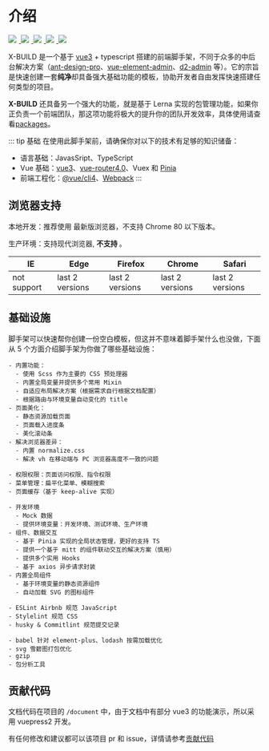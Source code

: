 # 介绍

<a href="https://v3.cn.vuejs.org/" target="blank">
  <img src="https://img.shields.io/badge/vue-3.0.0-brightgreen.svg" />
</a>
<a href="https://www.npmjs.com/package/x-build" target="blank">
  <img src="https://img.shields.io/npm/v/x-build/next" />
</a>
<a href="https://github.com/code-device/x-build/actions" target="blank">
  <img src="https://github.com/code-device/x-build/workflows/GitHub%20Actions/badge.svg" />
</a>
<a href="https://github.com/code-device/x-build/blob/next/LICENSE" target="blank">
  <img src="https://img.shields.io/github/license/mashape/apistatus.svg" />
</a>
<a href="https://github.com/code-device/x-build" target="blank">
  <img src="https://img.shields.io/github/stars/code-device/x-build.svg?style=social&label=Stars" />
</a>

<style>
a img{ padding-right: 5px; }
</style>

X-BUILD 是一个基于 [vue3](https://v3.cn.vuejs.org/) + typescript 搭建的前端脚手架，不同于众多的中后台解决方案（[ant-design-pro](https://pro.ant.design/docs/getting-started-cn)、[vue-element-admin](https://panjiachen.github.io/vue-element-admin-site/zh/)、[d2-admin](https://d2.pub/zh/doc/d2-admin/) 等）。它的宗旨是快速创建一套**纯净**却具备强大基础功能的模板，协助开发者自由发挥快速搭建任何类型的项目。

**X-BUILD** 还具备另一个强大的功能，就是基于 Lerna 实现的包管理功能，如果你正负责一个前端团队，那这项功能将极大的提升你的团队开发效率，具体使用请查看[packages](/packages)。

::: tip 基础
在使用此脚手架前，请确保你对以下的技术有足够的知识储备：

- 语言基础：JavasSript、TypeScript
- Vue 基础：[vue3](https://v3.cn.vuejs.org/)、[vue-router4.0](https://next.router.vuejs.org/)、Vuex 和 [Pinia](https://pinia.esm.dev/)
- 前端工程化：[@vue/cli4](https://cli.vuejs.org/zh/guide/)、[Webpack](https://webpack.docschina.org/concepts/)
:::

## 浏览器支持

本地开发：推荐使用 <Badge text="Chrome" vertical="middle" /> 最新版浏览器，不支持 Chrome 80 以下版本。

生产环境：支持现代浏览器, **不支持 <Badge type="danger" text="IE" vertical="middle" />**。

| IE          | Edge            | Firefox         | Chrome          | Safari          |
| ----------- | --------------- | --------------- | --------------- | --------------- |
| not support | last 2 versions | last 2 versions | last 2 versions | last 2 versions |

## 基础设施

脚手架可以快速帮你创建一份空白模板，但这并不意味着脚手架什么也没做，下面从 5 个方面介绍脚手架为你做了哪些基础设施：

<CodeGroup>
  <CodeGroupItem title="&nbsp;UI&nbsp;">

```bash:no-line-numbers
- 内置功能：
  - 使用 Scss 作为主要的 CSS 预处理器
  - 内置全局变量并提供多个常用 Mixin
  - 自适应布局解决方案（根据需求自行根据文档配置）
  - 根据路由与环境变量自动变化的 title
- 页面美化：
  - 静态资源加载页面
  - 页面载入进度条
  - 美化滚动条
- 解决浏览器差异：
  - 内置 normalize.css
  - 解决 vh 在移动端与 PC 浏览器高度不一致的问题
```

  </CodeGroupItem>

  <CodeGroupItem title="&nbsp;路由&nbsp;">

```bash:no-line-numbers
- 权限权限：页面访问权限、指令权限
- 菜单管理：扁平化菜单、模糊搜索
- 页面缓存（基于 keep-alive 实现）
```

  </CodeGroupItem>
  <CodeGroupItem title="&nbsp;功能&nbsp;">

```bash:no-line-numbers
- 开发环境
  - Mock 数据
  - 提供环境变量：开发环境、测试环境、生产环境
- 组件、数据交互
  - 基于 Pinia 实现的全局状态管理，更好的支持 TS
  - 提供一个基于 mitt 的组件联动交互的解决方案（慎用）
  - 提供多个实用 Hooks
  - 基于 axios 异步请求封装
- 内置全局组件
  - 基于环境变量的静态资源组件
  - 自动加载 SVG 的图标组件
```

  </CodeGroupItem>
  <CodeGroupItem title="&nbsp;规范&nbsp;">

```bash:no-line-numbers
- ESLint Airbnb 规范 JavaScript
- Stylelint 规范 CSS
- husky & Commitlint 规范提交记录
```

  </CodeGroupItem>
  <CodeGroupItem title="&nbsp;优化&nbsp;">

```bash:no-line-numbers
- babel 针对 element-plus、lodash 按需加载优化
- svg 雪碧图打包优化
- gzip
- 包分析工具
```

  </CodeGroupItem>
</CodeGroup>

## 贡献代码

文档代码在项目的 `/document` 中，由于文档中有部分 vue3 的功能演示，所以采用 vuepress2 开发。

有任何修改和建议都可以该项目 pr 和 issue，详情请参考[贡献代码](/Contribution.md)
